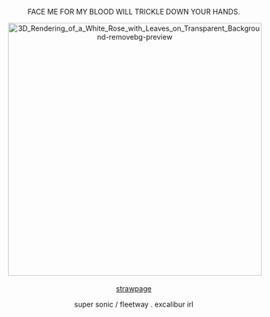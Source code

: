 <p align="center"> FACE ME FOR MY BLOOD WILL TRICKLE DOWN YOUR HANDS. </p>

<div align="center">
  <img src=> <img width="500" height="500" alt="3D_Rendering_of_a_White_Rose_with_Leaves_on_Transparent_Background-removebg-preview" src="https://github.com/user-attachments/assets/2ba9076c-73a5-4f55-acb0-ecb444acd11b" />

</div>
<p align="center"> <a href= "https://roastedsoup.straw.page"> strawpage </a>

<p align="center"> super sonic / fleetway . excalibur irl </p>

